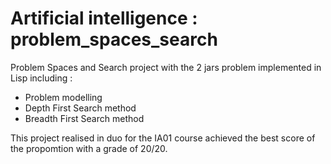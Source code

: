 # Artificial intelligence : problem_spaces_search
Problem Spaces and Search project with the 2 jars problem implemented in Lisp including : 
- Problem modelling
- Depth First Search method
- Breadth First Search method

This project realised in duo for the IA01 course achieved the best score of the propomtion with a grade of 20/20.
